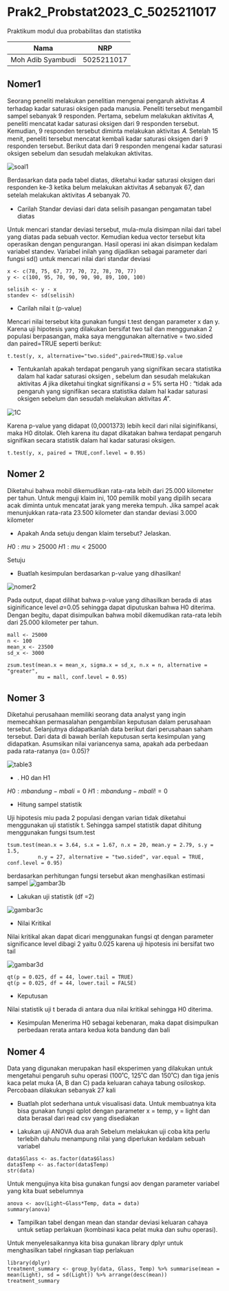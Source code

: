# Prak2_Probstat2023_C_5025211017
Praktikum modul dua probabilitas dan statistika 

| **Nama** | **NRP** | 
| ------------- | :---------: |
| Moh Adib Syambudi  | 5025211017 | 

## Nomer1
Seorang peneliti melakukan penelitian mengenai pengaruh aktivitas 𝐴 terhadap kadar saturasi oksigen pada manusia. Peneliti tersebut mengambil sampel
sebanyak 9 responden. Pertama, sebelum melakukan aktivitas 𝐴, peneliti mencatat kadar saturasi oksigen dari 9 responden tersebut. Kemudian, 9 responden tersebut
diminta melakukan aktivitas 𝐴. Setelah 15 menit, peneliti tersebut mencatat kembali kadar saturasi oksigen dari 9 responden tersebut. Berikut data dari 9
responden mengenai kadar saturasi oksigen sebelum dan sesudah melakukan aktivitas.

![soal1](table1.png)

Berdasarkan data pada tabel diatas, diketahui kadar saturasi oksigen dari responden ke-3 ketika belum melakukan aktivitas 𝐴 sebanyak 67, dan setelah
melakukan aktivitas 𝐴 sebanyak 70.

* Carilah Standar deviasi dari data selisih pasangan pengamatan tabel diatas

Untuk mencari standar deviasi tersebut, mula-mula disimpan nilai dari tabel yang diatas pada sebuah vector. Kemudian kedua vector tersebut kita operasikan dengan
pengurangan. Hasil operasi ini akan disimpan kedalam variabel standev. Variabel inilah yang dijadikan sebagai parameter dari fungsi sd() untuk mencari nilai dari standar deviasi
```
x <- c(78, 75, 67, 77, 70, 72, 78, 70, 77)
y <- c(100, 95, 70, 90, 90, 90, 89, 100, 100)

selisih <- y - x
standev <- sd(selisih)
```

* Carilah nilai t (p-value)

Mencari nilai tersebut kita gunakan fungsi t.test dengan parameter x dan y. Karena uji hipotesis yang dilakukan bersifat two tail dan menggunakan 2 populasi berpasangan, maka saya menggunakan alternative = two.sided dan paired=TRUE seperti berikut:

```
t.test(y, x, alternative="two.sided",paired=TRUE)$p.value
```

* Tentukanlah apakah terdapat pengaruh yang signifikan secara statistika dalam hal kadar saturasi oksigen , sebelum dan sesudah melakukan aktivitas 𝐴 jika
diketahui tingkat signifikansi 𝛼 = 5% serta H0 : “tidak ada pengaruh yang signifikan secara statistika dalam hal kadar saturasi oksigen sebelum dan sesudah
melakukan aktivitas 𝐴”.

![1C](nomer2.png)

Karena p-value yang didapat (0,0001373) lebih kecil dari nilai siginifikansi, maka H0 ditolak. Oleh karena itu dapat dikatakan bahwa terdapat pengaruh signifikan secara statistik dalam hal kadar saturasi oksigen. 

```
t.test(y, x, paired = TRUE,conf.level = 0.95)
```

## Nomer 2
Diketahui bahwa mobil dikemudikan rata-rata lebih dari 25.000 kilometer per tahun. Untuk menguji klaim ini, 100 pemilik mobil yang dipilih secara acak
diminta untuk mencatat jarak yang mereka tempuh. Jika sampel acak menunjukkan rata-rata 23.500 kilometer dan standar deviasi 3.000 kilometer

* Apakah Anda setuju dengan klaim tersebut? Jelaskan.

$H0 :  mu > 25000$ 
$H1 :  mu   < 25000$ 

Setuju

* Buatlah kesimpulan berdasarkan p-value yang dihasilkan!

![nomer2](nomer2.png)

Pada output, dapat dilihat bahwa p-value yang dihasilkan berada di atas siginificance level 𝛼=0.05 sehingga dapat diputuskan bahwa H0 diterima. Dengan begitu, dapat disimpulkan bahwa mobil dikemudikan rata-rata lebih dari 25.000 kilometer per tahun.

```
mall <- 25000
n <- 100
mean_x <- 23500
sd_x <- 3000

zsum.test(mean.x = mean_x, sigma.x = sd_x, n.x = n, alternative = "greater",
          mu = mall, conf.level = 0.95)
```

## Nomer 3

Diketahui perusahaan memiliki seorang data analyst yang ingin memecahkan permasalahan pengambilan keputusan dalam perusahaan tersebut. Selanjutnya
didapatkanlah data berikut dari perusahaan saham tersebut. Dari data di bawah berilah keputusan serta kesimpulan yang didapatkan. Asumsikan
nilai variancenya sama, apakah ada perbedaan pada rata-ratanya (α= 0.05)? 

![table3](table3.png)

* . H0 dan H1

$H0 :m bandung - m bali = 0$
$H1 :m bandung - m bali != 0$

* Hitung sampel statistik

Uji hipotesis miu pada 2 populasi dengan varian tidak diketahui menggunakan uji statistik t. Sehingga sampel statistik dapat dihitung menggunakan fungsi tsum.test

```
tsum.test(mean.x = 3.64, s.x = 1.67, n.x = 20, mean.y = 2.79, s.y = 1.5, 
          n.y = 27, alternative = "two.sided", var.equal = TRUE, conf.level = 0.95)
```
berdasarkan perhitungan fungsi tersebut akan menghasilkan estimasi sampel
![gambar3b](3b.png)

* Lakukan uji statistik (df =2)

![gambar3c](3c.png)

* Nilai Kritikal

Nilai kritikal akan dapat dicari menggunakan fungsi qt dengan parameter significance level dibagi 2 yaitu 0.025 karena uji hipotesis ini bersifat two tail

![gambar3d](3d.png)

```
qt(p = 0.025, df = 44, lower.tail = TRUE)
qt(p = 0.025, df = 44, lower.tail = FALSE)
```

* Keputusan

Nilai statistik uji t berada di antara dua nilai kritikal sehingga H0 diterima.

* Kesimpulan
Menerima H0 sebagai kebenaran, maka dapat disimpulkan perbedaan rerata antara kedua kota bandung dan bali

## Nomer 4

Data yang digunakan merupakan hasil eksperimen yang dilakukan untuk mengetahui pengaruh suhu operasi (100˚C, 125˚C dan 150˚C) dan tiga jenis kaca
pelat muka (A, B dan C) pada keluaran cahaya tabung osiloskop. Percobaan dilakukan sebanyak 27 kali 

* Buatlah plot sederhana untuk visualisasi data.
Untuk membuatnya kita bisa gunakan fungsi qplot dengan parameter  x = temp, y = light dan data berasal dari read csv yang disediakan 


* Lakukan uji ANOVA dua arah
Sebelum melakukan uji coba kita perlu terlebih dahulu menampung nilai yang diperlukan kedalam sebuah variabel
```
data$Glass <- as.factor(data$Glass)
data$Temp <- as.factor(data$Temp)
str(data)

```
Untuk mengujinya kita bisa gunakan fungsi aov dengan parameter variabel yang kita buat sebelumnya
```
anova <- aov(Light~Glass*Temp, data = data)
summary(anova)
```


* Tampilkan tabel dengan mean dan standar deviasi keluaran cahaya untuk setiap perlakuan (kombinasi kaca pelat muka dan suhu operasi).

Untuk menyelesaikannya kita bisa gunakan library dplyr untuk menghasilkan tabel ringkasan tiap perlakuan

```
library(dplyr)
treatment_summary <- group_by(data, Glass, Temp) %>% summarise(mean = mean(Light), sd = sd(Light)) %>% arrange(desc(mean))
treatment_summary
```




